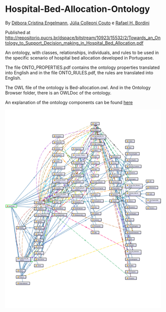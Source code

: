 # Hospital-Bed-Allocation-Ontology

By [Débora Cristina Engelmann](https://github.com/DeboraEngelmann),
[Júlia Colleoni Couto](https://github.com/juliacolleoni) e
[Rafael H. Bordini](https://github.com/rbordini)

Published at http://repositorio.pucrs.br/dspace/bitstream/10923/15532/2/Towards_an_Ontology_to_Support_Decision_making_in_Hospital_Bed_Allocation.pdf


An ontology, with classes, relationships, individuals, and rules to be used in the specific scenario of hospital bed allocation developed in Portuguese.

The file ONTO_PROPERTIES.pdf contains the ontology properties translated into English and in the file ONTO_RULES.pdf, the rules are translated into English.

The OWL file of the ontology is Bed-allocation.owl.
And in the Ontology Browser folder, there is an OWLDoc of the ontology.

An explanation of the ontology components can be found [here](https://github.com/smart-pucrs/hospital-bed-allocation-ontology/blob/master/2ndVersion/Ontology.pdf)

![Hospital Bed Allocation Ontology](https://github.com/DeboraEngelmann/Hospital-Bed-Allocation-Ontology/blob/master/bed-allocation-ontology.png)
